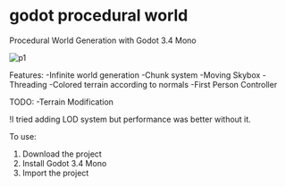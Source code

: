 # godot procedural world
 Procedural World Generation with Godot 3.4 Mono

![p1](https://user-images.githubusercontent.com/23707350/146682229-053c6605-c4f4-4a38-997b-ebecf93b7440.PNG)

Features:
-Infinite world generation
-Chunk system
-Moving Skybox
-Threading
-Colored terrain according to normals
-First Person Controller

TODO:
-Terrain Modification

!I tried adding LOD system but performance was better without it.

To use:
1. Download the project
2. Install Godot 3.4 Mono
3. Import the project
